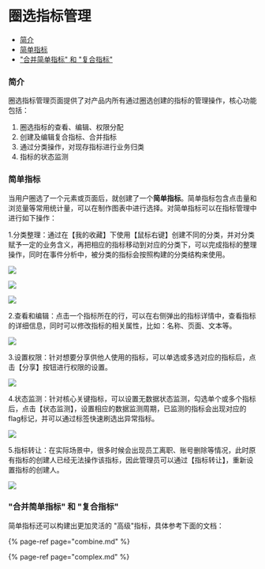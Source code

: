 # 圈选指标管理

* [简介](./#jian-jie)
* [简单指标](./#jdzb)
* ["合并简单指标" 和 "复合指标"](./#he-bing)

### **简介**

圈选指标管理页面提供了对产品内所有通过圈选创建的指标的管理操作，核心功能包括：

1. 圈选指标的查看、编辑、权限分配
2. 创建及编辑复合指标、合并指标
3. 通过分类操作，对现存指标进行业务归类
4. 指标的状态监测

### **简单指标** <a id="jdzb"></a>

当用户圈选了一个元素或页面后，就创建了一个**简单指标**。简单指标包含点击量和浏览量等常用统计量，可以在制作图表中进行选择。对简单指标可以在指标管理中进行如下操作：

1.分类整理：通过在【我的收藏】下使用【鼠标右键】创建不同的分类，并对分类赋予一定的业务含义，再把相应的指标移动到对应的分类下，可以完成指标的整理操作，同时在事件分析中，被分类的指标会按照构建的分类结构来使用。

![](https://docs.growingio.com/.gitbook/assets/zhi-biao-guan-li-fen-lei-2.png)

![](https://docs.growingio.com/.gitbook/assets/shi-jian-fen-xi-zhi-biao-xia-la.png)

![](https://docs.growingio.com/.gitbook/assets/zhi-biao-guan-li-xin-jian-fen-lei.png)

2.查看和编辑：点击一个指标所在的行，可以在右侧弹出的指标详情中，查看指标的详细信息，同时可以修改指标的相关属性，比如：名称、页面、文本等。

![](https://docs.growingio.com/.gitbook/assets/zhi-biao-guan-li-xiang-qing.png)

3.设置权限：针对想要分享供他人使用的指标，可以单选或多选对应的指标后，点击【分享】按钮进行权限的设置。

![](https://docs.growingio.com/.gitbook/assets/zhi-biao-guan-li-quan-xian.png)

4.状态监测：针对核心关键指标，可以设置无数据状态监测，勾选单个或多个指标后，点击【状态监测】，设置相应的数据监测周期，已监测的指标会出现对应的flag标记，并可以通过标签快速刷选出异常指标。

![](https://docs.growingio.com/.gitbook/assets/zhi-biao-guan-li-jian-ce.png)

5.指标转让：在实际场景中，很多时候会出现员工离职、账号删除等情况，此时原有指标的创建人已经无法操作该指标，因此管理员可以通过【指标转让】，重新设置指标的创建人。

![](https://docs.growingio.com/.gitbook/assets/zhi-biao-guan-li-gong-neng-qu.png)

### "合并简单指标" 和 "复合指标" <a id="he-bing"></a>

简单指标还可以构建出更加灵活的 "高级"指标，具体参考下面的文档：

{% page-ref page="combine.md" %}

{% page-ref page="complex.md" %}

###  <a id="faq"></a>

